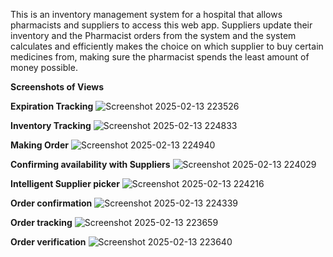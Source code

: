 This is an inventory management system for a hospital that allows pharmacists and suppliers to access this web app. Suppliers update their inventory and the Pharmacist orders from the system and the system calculates and efficiently makes the choice on which supplier to buy certain medicines from, making sure the pharmacist spends the least amount of money possible.


**Screenshots of Views**

**Expiration Tracking**
![Screenshot 2025-02-13 223526](https://github.com/user-attachments/assets/fc33c9b0-4d68-4523-be0a-1774ed75dc08)

**Inventory Tracking**
![Screenshot 2025-02-13 224833](https://github.com/user-attachments/assets/f570b5b0-1942-4d31-be2f-1260361ea992)

**Making Order**
![Screenshot 2025-02-13 224940](https://github.com/user-attachments/assets/46ed60a1-c6e9-4916-88e6-2d2920515acf)

**Confirming availability with Suppliers**
![Screenshot 2025-02-13 224029](https://github.com/user-attachments/assets/59d6bd7b-4135-474f-aa3c-0c152af7f5ae)

**Intelligent Supplier picker**
![Screenshot 2025-02-13 224216](https://github.com/user-attachments/assets/75d08e4a-312a-4e97-9786-6b6e6ce1cf53)

**Order confirmation**
![Screenshot 2025-02-13 224339](https://github.com/user-attachments/assets/b0a98db1-de8c-49fc-aa4d-fe07d8c270ea)

**Order tracking**
![Screenshot 2025-02-13 223659](https://github.com/user-attachments/assets/79408458-3de3-4a22-9bf8-6e633f80c654)

**Order verification**
![Screenshot 2025-02-13 223640](https://github.com/user-attachments/assets/f2e673b1-099a-4ce5-aa7b-1d160292705a)




